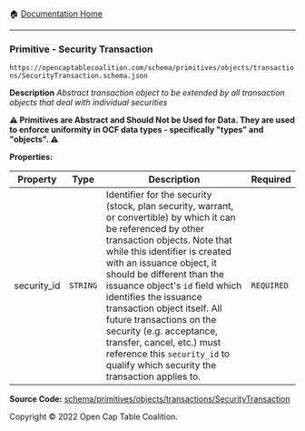:house: [Documentation Home](/README.md)

---

### Primitive - Security Transaction

`https://opencaptablecoalition.com/schema/primitives/objects/transactions/SecurityTransaction.schema.json`

**Description** _Abstract transaction object to be extended by all transaction objects that deal with individual securities_

**:warning: Primitives are Abstract and Should Not be Used for Data. They are used to enforce uniformity in OCF data types - specifically "types" and "objects". :warning:**

**Properties:**

| Property    | Type     | Description                                                                                                                                                                                                                                                                                                                                                                                                                                                                                                 | Required   |
| ----------- | -------- | ----------------------------------------------------------------------------------------------------------------------------------------------------------------------------------------------------------------------------------------------------------------------------------------------------------------------------------------------------------------------------------------------------------------------------------------------------------------------------------------------------------- | ---------- |
| security_id | `STRING` | Identifier for the security (stock, plan security, warrant, or convertible) by which it can be referenced by other transaction objects. Note that while this identifier is created with an issuance object, it should be different than the issuance object's `id` field which identifies the issuance transaction object itself. All future transactions on the security (e.g. acceptance, transfer, cancel, etc.) must reference this `security_id` to qualify which security the transaction applies to. | `REQUIRED` |

**Source Code:** [schema/primitives/objects/transactions/SecurityTransaction](/schema/primitives/objects/transactions/SecurityTransaction.schema.json)

Copyright © 2022 Open Cap Table Coalition.
